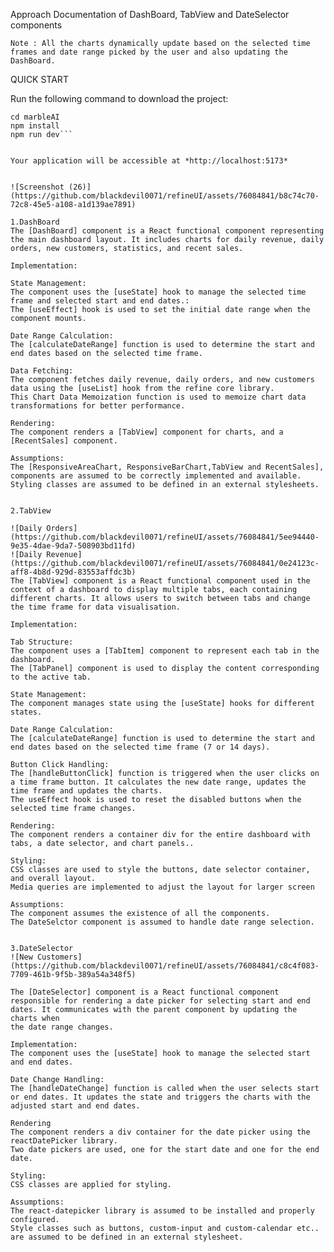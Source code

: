 Approach Documentation of DashBoard, TabView and DateSelector components

```Note : All the charts dynamically update based on the selected time frames and date range picked by the user and also updating the DashBoard.```

QUICK START

Run the following command to download the project:

```git clone https://github.com/blackdevil0071/marbleAI.git 
cd marbleAI
npm install
npm run dev```


Your application will be accessible at *http://localhost:5173*


![Screenshot (26)](https://github.com/blackdevil0071/refineUI/assets/76084841/b8c74c70-72c8-45e5-a108-a1d139ae7891)

1.DashBoard
The [DashBoard] component is a React functional component representing the main dashboard layout. It includes charts for daily revenue, daily orders, new customers, statistics, and recent sales.

Implementation:

State Management:
The component uses the [useState] hook to manage the selected time frame and selected start and end dates.:
The [useEffect] hook is used to set the initial date range when the component mounts.

Date Range Calculation:
The [calculateDateRange] function is used to determine the start and end dates based on the selected time frame.

Data Fetching:
The component fetches daily revenue, daily orders, and new customers data using the [useList] hook from the refine core library.
This Chart Data Memoization function is used to memoize chart data transformations for better performance.

Rendering:
The component renders a [TabView] component for charts, and a [RecentSales] component.

Assumptions:
The [ResponsiveAreaChart, ResponsiveBarChart,TabView and RecentSales], components are assumed to be correctly implemented and available.
Styling classes are assumed to be defined in an external stylesheets.


2.TabView

![Daily Orders](https://github.com/blackdevil0071/refineUI/assets/76084841/5ee94440-9e35-4dae-9da7-508903bd11fd)
![Daily Revenue](https://github.com/blackdevil0071/refineUI/assets/76084841/0e24123c-aff8-4b8d-929d-83553affdc3b)
The [TabView] component is a React functional component used in the context of a dashboard to display multiple tabs, each containing different charts. It allows users to switch between tabs and change the time frame for data visualisation.
   
Implementation:

Tab Structure:
The component uses a [TabItem] component to represent each tab in the dashboard.
The [TabPanel] component is used to display the content corresponding to the active tab.

State Management:
The component manages state using the [useState] hooks for different states.

Date Range Calculation:
The [calculateDateRange] function is used to determine the start and end dates based on the selected time frame (7 or 14 days).

Button Click Handling:
The [handleButtonClick] function is triggered when the user clicks on a time frame button. It calculates the new date range, updates the time frame and updates the charts.
The useEffect hook is used to reset the disabled buttons when the selected time frame changes.

Rendering:
The component renders a container div for the entire dashboard with tabs, a date selector, and chart panels..

Styling:
CSS classes are used to style the buttons, date selector container, and overall layout.
Media queries are implemented to adjust the layout for larger screen

Assumptions:
The component assumes the existence of all the components.
The DateSelctor component is assumed to handle date range selection.


3.DateSelector
![New Customers](https://github.com/blackdevil0071/refineUI/assets/76084841/c8c4f083-7709-461b-9f5b-389a54a348f5)

The [DateSelector] component is a React functional component responsible for rendering a date picker for selecting start and end dates. It communicates with the parent component by updating the charts when 
the date range changes.

Implementation:
The component uses the [useState] hook to manage the selected start and end dates.

Date Change Handling:
The [handleDateChange] function is called when the user selects start or end dates. It updates the state and triggers the charts with the adjusted start and end dates.

Rendering
The component renders a div container for the date picker using the reactDatePicker library.
Two date pickers are used, one for the start date and one for the end date.

Styling:
CSS classes are applied for styling.

Assumptions:
The react-datepicker library is assumed to be installed and properly configured.
Style classes such as buttons, custom-input and custom-calendar etc..  are assumed to be defined in an external stylesheet.

